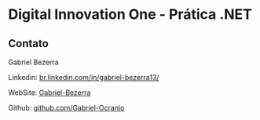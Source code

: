 # Digital Innovation One - Prática .NET

## Contato

Gabriel Bezerra

Linkedin:  [br.linkedin.com/in/gabriel-bezerra13/](https://www.linkedin.com/in/gabriel-bezerra13/)

WebSite:  [Gabriel-Bezerra](https://meuportifoliobrasil.000webhostapp.com/portifolio/index.html)

Github:  [github.com/Gabriel-Ocranio](https://github.com/Gabriel-Ocranio)
